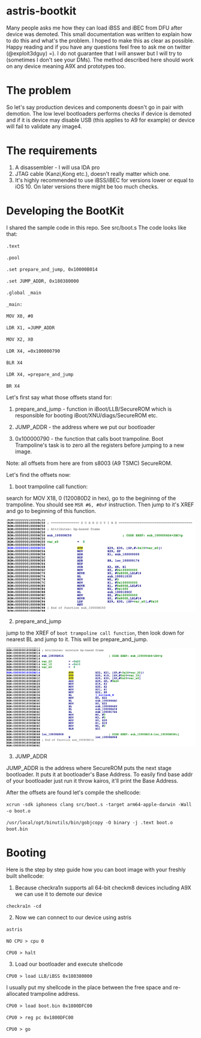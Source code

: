 # astris-bootkit
Many people asks me how they can load iBSS and iBEC from DFU after device was demoted. This small documentation was written to explain how to do this and what's the problem. I hoped to make this as clear as possible. Happy reading and if you have any questions feel free to ask me on twitter (@exploit3dguy) =). I do not guarantee that I will answer but I will try to (sometimes I don't see your DMs). The method described here should work on any device meaning A9X and prototypes too.
# The problem
So let's say production devices and components doesn't go in pair with demotion. The low level bootloaders performs checks if device is demoted and if it is device may disable USB (this applies to A9 for example) or device will fail to validate any image4. 
# The requirements
1. A disassembler - I will usa IDA pro
2. JTAG cable (Kanzi,Kong etc.), doesn't really matter which one.
3. It's highly recommended to use iBSS/iBEC for versions lower or equal to iOS 10. On later versions there might be too much checks.
# Developing the BootKit 
I shared the sample code in this repo. See src/boot.s
The code looks like that:

`.text`

`.pool`


`.set prepare_and_jump, 0x10000B014`

`.set JUMP_ADDR, 0x180380000`


`.global _main`

`_main:`

`MOV X0, #0`

`LDR X1, =JUMP_ADDR`

`MOV X2, X0`

`LDR X4, =0x100000790`

`BLR X4`

`LDR X4, =prepare_and_jump`

`BR X4`

Let's first say what those offsets stand for:

1. prepare_and_jump - function in iBoot/LLB/SecureROM which is responsible for booting iBoot/XNU/diags/SecureROM etc.

2. JUMP_ADDR - the address where we put our bootloader

3. 0x100000790 - the function that calls boot trampoline. Boot Trampoline's task is to zero all the registers before jumping to a new image.

Note: all offsets from here are from s8003 (A9 TSMC) SecureROM.

Let's find the offsets now:

1. boot trampoline call function:

search for MOV X18, 0 (120080D2 in hex), go to the begininng of the trampoline. You should see `MSR #6, #0xF` instruction. Then jump to it's XREF and go to beginning of this function.

![](img/img1.png)

2. prepare_and_jump

jump to the XREF of `boot trampoline call function`, then look down for nearest BL and jump to it. This will be prepare_and_jump.

![](img/img2.png)

3. JUMP_ADDR 

JUMP_ADDR is the address where SecureROM puts the next stage bootloader. It puts it at bootloader's Base Address. To easily find base addr of your bootloader just run it throw kairos, it'll print the Base Address.

After the offsets are found let's compile the shellcode:

`xcrun -sdk iphoneos clang src/boot.s -target arm64-apple-darwin -Wall -o boot.o`

`/usr/local/opt/binutils/bin/gobjcopy -O binary -j .text boot.o boot.bin`

# Booting 

Here is the step by step guide how you can boot image with your freshly built shellcode:

1. Because checkra1n supports all 64-bit checkm8 devices including A9X we can use it to demote our device

`checkra1n -cd`

2. Now we can connect to our device using astris

`astris`

`NO CPU > cpu 0`

`CPU0 > halt`

3. Load our bootloader and execute shellcode

`CPU0 > load LLB/iBSS 0x180380000`

I usually put my shellcode in the place between the free space and re-allocated trampoline address.

`CPU0 > load boot.bin 0x1800DFC00`

`CPU0 > reg pc 0x1800DFC00`

`CPU0 > go`




